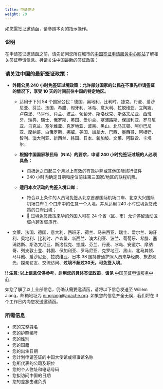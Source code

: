 ```yaml
---
title: 申请签证
weight: 20
---
```


如您需签证邀请函，请参照本页的指示操作。

### 说明

在申请签证邀请函之前，请先访问您所在城市的[中国签证申请服务中心网站](https://www.visaforchina.cn/globle/)了解相关签证申请信息。另请关注中国最新的签证政策：

### 请关注中国的最新签证政策：

  - **外籍公民 240 小时免签证过境政策：允许部分国家的公民在不事先申请签证的情况下，享受 10 天的时间前往中国的特定地区。**

    - 适用于下列 54 个国家公民：德国、奥地利、比利时、捷克、丹麦、爱沙尼亚、芬兰、法国、希腊、匈牙利、冰岛、意大利、拉脱维亚、立陶宛、卢森堡、马耳他、荷兰、波兰、葡萄牙、斯洛伐克、斯洛文尼亚、西班牙、瑞典、瑞士、俄罗斯、英国、爱尔兰、塞浦路斯、保加利亚、罗马尼亚、乌克兰、塞尔维亚、克罗地亚、波黑、黑山、北马其顿、阿尔巴尼亚、摩纳哥、白俄罗斯、挪威、美国、加拿大、巴西、墨西哥、阿根廷、智利、澳大利亚、新西兰、韩国、日本、新加坡、文莱、阿联酋、卡塔尔。

    - **根据中国国家移民局（NIA）的要求，申请 240 小时免签证过境的人必须具备：** 

      - 自抵达之日起三个月以上有效的有效护照或其他国际旅行证件
      - 240 小时内确定日期和座位前往第三国家/地区的联程机票。

    - **适用本次活动的免签入境口岸：**
    
      - 符合以上条件的人员可免签从北京首都国际机场口岸、北京大兴国际机场口岸 2 个口岸中的任意一个入境，并从适用 240 小时过境免签政策的口岸出境；
      - 🌟 过境免签政策来华的外国人可在 24 个省（区、市）允许停留活动区域内跨省域旅行。
  - 文莱、法国、德国、意大利、西班牙、荷兰、马来西亚、瑞士、爱尔兰、匈牙利、奥地利、比利时、卢森堡、新西兰、澳大利亚、波兰、葡萄牙、希腊、塞浦路斯、斯洛文尼亚、斯洛伐克、挪威、芬兰、丹麦、冰岛、安道尔、摩纳哥、列支敦士登、韩国、保加利亚、罗马尼亚、克罗地亚、黑山、北马其顿、马耳他、爱沙尼亚、拉脱维亚、日本 38 国持普通护照人员来华经商、旅游观光、探亲访友、交流访问、**过境不超过30天，可免签入境**。    

**!! 注意: 以上信息仅供参考，适用您的具体签证政策，请见** [中国签证申请服务中心](https://www.visaforchina.cn/globle/).

如您了解了以上全部信息，仍确认需要邀请函，请将以下信息发送至 Willem Jiang，邮箱地址为 [ningjiang@apache.org](mailto:ningjiang@apache.org). 如果您的信息齐全无误，我们将在 3 个工作日内向您发送邀请函。

### 所需信息
- 您的完整姓名
- 您的护照编号
- 您的性别
- 您的国籍
- 您的出生日期
- 您计划申请签证的中国大使馆或领事馆名称
- 您所代表的公司及职位
- 您的个人住址和电话号码
- 您拟访问中国的日期
- 您的差旅由谁负责